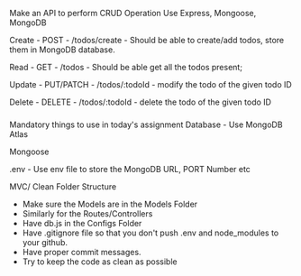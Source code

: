 Make an API to perform CRUD Operation Use Express, Mongoose, MongoDB

Create - POST - /todos/create - Should be able to create/add todos, store them in MongoDB database.

Read - GET - /todos - Should be able get all the todos present;

Update - PUT/PATCH - /todos/:todoId - modify the todo of the given todo ID

Delete - DELETE - /todos/:todoId - delete the todo of the given todo ID

###

Mandatory things to use in today's assignment
Database - Use MongoDB Atlas

Mongoose

.env - Use env file to store the MongoDB URL, PORT Number etc

MVC/ Clean Folder Structure

- Make sure the Models are in the Models Folder
- Similarly for the Routes/Controllers
- Have db.js in the Configs Folder
- Have .gitignore file so that you don't push .env and node_modules to your github.
- Have proper commit messages.
- Try to keep the code as clean as possible
